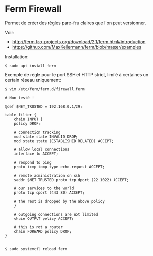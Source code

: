 # Ferm Firewall

Permet de créer des règles pare-feu claires que l'on peut versionner.

Voir: 

- http://ferm.foo-projects.org/download/2.1/ferm.html#introduction
- https://github.com/MaxKellermann/ferm/blob/master/examples

Installation:

	$ sudo apt install ferm


Exemple de règle pour le port SSH et HTTP strict, limité à certaines un certain réseau uniquement:

	$ vim /etc/ferm/ferm.d/firewall.ferm

	# Non testé !
	
	@def $NET_TRUSTED = 192.168.0.1/29;

	table filter {
	    chain INPUT {
		policy DROP;

		# connection tracking
		mod state state INVALID DROP;
		mod state state (ESTABLISHED RELATED) ACCEPT;

		# allow local connections
		interface lo ACCEPT;

		# respond to ping
		proto icmp icmp-type echo-request ACCEPT;

		# remote administration on ssh
		saddr $NET_TRUSTED proto tcp dport (22 1022) ACCEPT;

		# our services to the world
		proto tcp dport (443 80) ACCEPT;

		# the rest is dropped by the above policy
	    }

	    # outgoing connections are not limited
	    chain OUTPUT policy ACCEPT;

	    # this is not a router
	    chain FORWARD policy DROP;
	}


	$ sudo systemctl reload ferm
